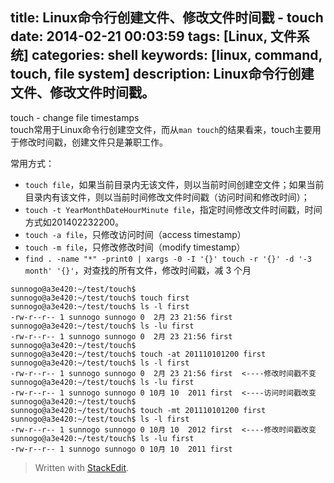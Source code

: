 title: Linux命令行创建文件、修改文件时间戳 - touch
date: 2014-02-21 00:03:59
tags: [Linux, 文件系统]
categories: shell
keywords: [linux, command, touch, file system]
description: Linux命令行创建文件、修改文件时间戳。
---

touch - change file timestamps  
touch常用于Linux命令行创建空文件，而从`man touch`的结果看来，touch主要用于修改时间戳，创建文件只是兼职工作。  

常用方式：

* `touch file`，如果当前目录内无该文件，则以当前时间创建空文件；如果当前目录内有该文件，则以当前时间修改文件时间戳（访问时间和修改时间）；
* `touch -t YearMonthDateHourMinute file`，指定时间修改文件时间戳，时间方式如201402232200。
* `touch -a file`，只修改访问时间（access timestamp）
* `touch -m file`，只修改修改时间（modify timestamp）
* `find . -name "*" -print0 | xargs -0 -I '{}' touch -r '{}' -d '-3 month' '{}'`，对查找的所有文件，修改时间戳，减 3 个月

<!--more-->

```
sunnogo@a3e420:~/test/touch$ 
sunnogo@a3e420:~/test/touch$ touch first
sunnogo@a3e420:~/test/touch$ ls -l first 
-rw-r--r-- 1 sunnogo sunnogo 0  2月 23 21:56 first
sunnogo@a3e420:~/test/touch$ ls -lu first 
-rw-r--r-- 1 sunnogo sunnogo 0  2月 23 21:56 first
sunnogo@a3e420:~/test/touch$ 
sunnogo@a3e420:~/test/touch$ touch -at 201110101200 first 
sunnogo@a3e420:~/test/touch$ ls -l first 
-rw-r--r-- 1 sunnogo sunnogo 0  2月 23 21:56 first  <----修改时间戳不变
sunnogo@a3e420:~/test/touch$ ls -lu first 
-rw-r--r-- 1 sunnogo sunnogo 0 10月 10  2011 first  <----访问时间戳改变
sunnogo@a3e420:~/test/touch$ 
sunnogo@a3e420:~/test/touch$ touch -mt 201110101200 first 
sunnogo@a3e420:~/test/touch$ ls -l first 
-rw-r--r-- 1 sunnogo sunnogo 0 10月 10  2012 first  <----修改时间戳改变
sunnogo@a3e420:~/test/touch$ ls -lu first 
-rw-r--r-- 1 sunnogo sunnogo 0 10月 10  2011 first
```

> Written with [StackEdit](https://stackedit.io/).
